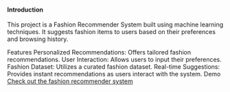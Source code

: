 #### Introduction
This project is a Fashion Recommender System built using machine learning techniques. It suggests fashion items to users based on their preferences and browsing history.

Features
Personalized Recommendations: Offers tailored fashion recommendations.
User Interaction: Allows users to input their preferences.
Fashion Dataset: Utilizes a curated fashion dataset.
Real-time Suggestions: Provides instant recommendations as users interact with the system.
Demo
[Check out the fashion recommender system](https://huggingface.co/spaces/Manasa1/Fashion_Recommender_System)
